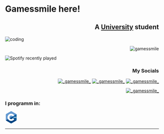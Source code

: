 <h1 align="left">Gamessmile here!</h1></p><h2 align="right">A <a href=http://web.dmi.unict.it/corsi/l-31>University</a> student</h2>

<img align="center" alt="coding" width="400" src=https://64.media.tumblr.com/ad0ebf01e41a015c039de09eba75e0ca/tumblr_oz6ok0UkdK1w4t58uo1_540.gif>

<p align="right"> <img src="https://komarev.com/ghpvc/?username=gamessmile&label=Profile%20views&color=a926d9&style=plastic" alt="gamessmile" /> </p>

![Spotify recently played](https://spotify-recently-played-readme.vercel.app/api?user=jeffreyca16&count=1)

<h3 align="right">My Socials</h3>
<p align="right">
<a href="https://instagram.com/_gamessmile_" target="blank"><img align=center" src="https://cdn.icon-icons.com/icons2/1753/PNG/512/iconfinder-social-media-applications-3instagram-4102579_113804.png" alt="_gamessmile_" height="30" width"40" /></a>
<a href="https://www.youtube.com/channel/UCNpOZ-9ZIvM6wcIyBqYyIdQ" target="blank"><img align=center" src="https://cdn.icon-icons.com/icons2/1211/PNG/512/1491579609-yumminkysocialmedia08_83079.png" alt="_gamessmile_" height="30" width"40" /></a>
<a href="https://tiktok.com/@_gamessmile_" target="blank"><img align=center" src="https://cdn.icon-icons.com/icons2/3007/PNG/512/tiktok_logo_icon_188431.png" alt="_gamessmile_" height="30" width"40" /></a>
</p>
<p align="right">
<a href="https://steamcommunity.com/id/iocomando/" target="blank"><img align=center" src="https://cdn.icon-icons.com/icons2/3027/PNG/512/steam_icon_188906.png" alt="_gamessmile_" height="30" width"40" /></a>
</p>

<h3 align="left">I programm in:</h3>
<p align="left"> <a href="https://www.w3schools.com/cpp/" target="_blank" rel="noreferrer"> <img src="https://raw.githubusercontent.com/devicons/devicon/master/icons/cplusplus/cplusplus-original.svg" alt="cplusplus" width="40" height="40"/> </a> </p>
<hr>


